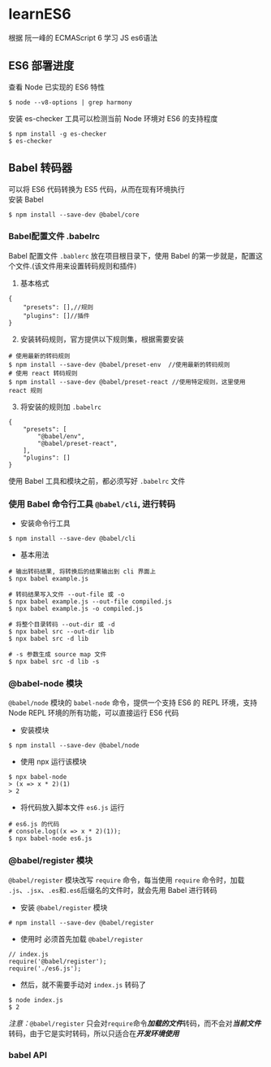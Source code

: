 # learnES6
根据 阮一峰的 ECMAScript 6 学习 JS es6语法
## ES6 部署进度
查看 Node 已实现的 ES6 特性	
```
$ node --v8-options | grep harmony
```
安装 es-checker 工具可以检测当前 Node 环境对 ES6 的支持程度
```
$ npm install -g es-checker
$ es-checker
```
## Babel 转码器
可以将 ES6 代码转换为 ES5 代码，从而在现有环境执行<br>
安装 Babel<br>
```
$ npm install --save-dev @babel/core
```
### Babel配置文件 .babelrc
Babel 配置文件 `.bablerc` 放在项目根目录下，使用 Babel 的第一步就是，配置这个文件.(该文件用来设置转码规则和插件)
1. 基本格式
```
{
	"presets": [],//规则
	"plugins": []//插件
}
```
2. 安装转码规则，官方提供以下规则集，根据需要安装
```
# 使用最新的转码规则
$ npm install --save-dev @babel/preset-env  //使用最新的转码规则
# 使用 react 转码规则
$ npm install --save-dev @babel/preset-react //使用特定规则，这里使用 react 规则
```
3. 将安装的规则加 `.babelrc`
```
{
	"presets": [
		"@babel/env",
		"@babel/preset-react",
	],
	"plugins": []
}
```
使用 Babel 工具和模块之前，都必须写好 `.babelrc` 文件

### 使用 Babel 命令行工具 `@babel/cli`, 进行转码
* 安装命令行工具
```
$ npm install --save-dev @babel/cli
```
* 基本用法
```
# 输出转码结果, 将转换后的结果输出到 cli 界面上
$ npx babel example.js 

# 转码结果写入文件 --out-file 或 -o
$ npx babel example.js --out-file compiled.js
$ npx babel example.js -o compiled.js

# 将整个目录转码 --out-dir 或 -d
$ npx babel src --out-dir lib
$ npx babel src -d lib

# -s 参数生成 source map 文件
$ npx babel src -d lib -s
```

### @babel-node 模块
`@babel/node` 模块的 `babel-node` 命令，提供一个支持 ES6 的 REPL 环境，支持 Node REPL 环境的所有功能，可以直接运行 ES6 代码
* 安装模块
```
$ npm install --save-dev @babel/node
```
* 使用 npx 运行该模块
```
$ npx babel-node
> (x => x * 2)(1)
> 2
```
* 将代码放入脚本文件 `es6.js` 运行
```
# es6.js 的代码
# console.log((x => x * 2)(1));
$ npx babel-node es6.js
```

### @babel/register 模块
`@babel/register` 模块改写 `require` 命令，每当使用 `require` 命令时，加载 `.js`、`.jsx`、`.es`和`.es6`后缀名的文件时，就会先用 Babel 进行转码
* 安装 `@babel/register` 模块
```
# npm install --save-dev @babel/register
```
* 使用时 必须首先加载 `@babel/register`
```
// index.js
require('@babel/register');
require('./es6.js');
```
* 然后，就不需要手动对 `index.js` 转码了
```
$ node index.js
$ 2
```
*注意：*`@babel/register` 只会对`require`命令***加载的文件***转码，而不会对***当前文件***转码，由于它是实时转码，所以只适合在***开发环境使用***

### babel API















